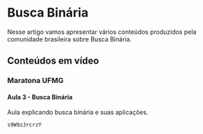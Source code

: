 # Busca Binária

Nesse artigo vamos apresentar vários conteúdos produzidos pela comunidade brasileira sobre Busca Binária.

## Conteúdos em vídeo

### Maratona UFMG

#### Aula 3 - Busca Binária

Aula explicando busca binária e suas aplicações.

```youtube
s9W9zJrcrzY
```